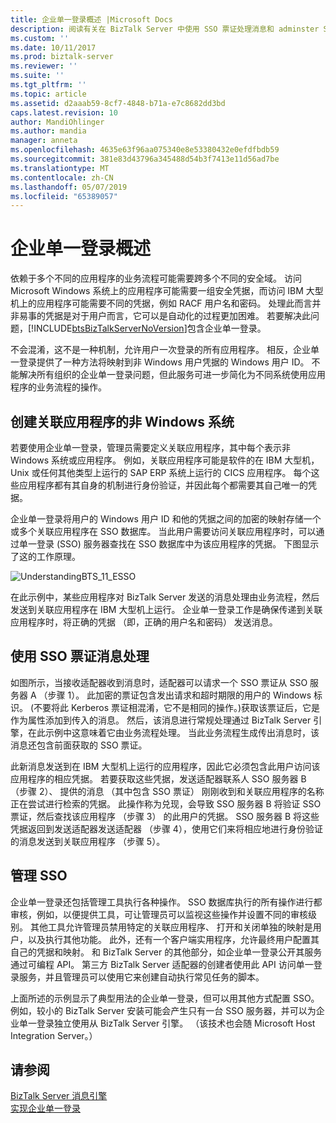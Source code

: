 ```yaml
---
title: 企业单一登录概述 |Microsoft Docs
description: 阅读有关在 BizTalk Server 中使用 SSO 票证处理消息和 adminster SSO 的 affilicate 应用程序
ms.custom: ''
ms.date: 10/11/2017
ms.prod: biztalk-server
ms.reviewer: ''
ms.suite: ''
ms.tgt_pltfrm: ''
ms.topic: article
ms.assetid: d2aaab59-8cf7-4848-b71a-e7c8682dd3bd
caps.latest.revision: 10
author: MandiOhlinger
ms.author: mandia
manager: anneta
ms.openlocfilehash: 4635e63f96aa075340e8e53380432e0efdfbdb59
ms.sourcegitcommit: 381e83d43796a345488d54b3f7413e11d56ad7be
ms.translationtype: MT
ms.contentlocale: zh-CN
ms.lasthandoff: 05/07/2019
ms.locfileid: "65389057"
---
```

# <a name="enterprise-single-sign-on-overview"></a>企业单一登录概述
依赖于多个不同的应用程序的业务流程可能需要跨多个不同的安全域。 访问 Microsoft Windows 系统上的应用程序可能需要一组安全凭据，而访问 IBM 大型机上的应用程序可能需要不同的凭据，例如 RACF 用户名和密码。 处理此而言并非易事的凭据是对于用户而言，它可以是自动化的过程更加困难。 若要解决此问题，[!INCLUDE[btsBizTalkServerNoVersion](../includes/btsbiztalkservernoversion-md.md)]包含企业单一登录。  
  
 不会混淆，这不是一种机制，允许用户一次登录的所有应用程序。 相反，企业单一登录提供了一种方法将映射到非 Windows 用户凭据的 Windows 用户 ID。 不能解决所有组织的企业单一登录问题，但此服务可进一步简化为不同系统使用应用程序的业务流程的操作。  
  
## <a name="create-affiliate-application-for-non-windows-systems"></a>创建关联应用程序的非 Windows 系统  
 若要使用企业单一登录，管理员需要定义关联应用程序，其中每个表示非 Windows 系统或应用程序。 例如，关联应用程序可能是软件的在 IBM 大型机，Unix 或任何其他类型上运行的 SAP ERP 系统上运行的 CICS 应用程序。 每个这些应用程序都有其自身的机制进行身份验证，并因此每个都需要其自己唯一的凭据。  
  
 企业单一登录将用户的 Windows 用户 ID 和他的凭据之间的加密的映射存储一个或多个关联应用程序在 SSO 数据库。 当此用户需要访问关联应用程序时，可以通过单一登录 (SSO) 服务器查找在 SSO 数据库中为该应用程序的凭据。 下图显示了这的工作原理。  
  
 ![](../core/media/understandingbts-11-esso.gif "UnderstandingBTS_11_ESSO")  
  
 在此示例中，某些应用程序对 BizTalk Server 发送的消息处理由业务流程，然后发送到关联应用程序在 IBM 大型机上运行。 企业单一登录工作是确保传递到关联应用程序时，将正确的凭据 （即，正确的用户名和密码） 发送消息。  
  
## <a name="message-processing-with-an-sso-ticket"></a>使用 SSO 票证消息处理  
 如图所示，当接收适配器收到消息时，适配器可以请求一个 SSO 票证从 SSO 服务器 A （步骤 1）。 此加密的票证包含发出请求和超时期限的用户的 Windows 标识。 (不要将此 Kerberos 票证相混淆，它不是相同的操作。)获取该票证后，它是作为属性添加到传入的消息。 然后，该消息进行常规处理通过 BizTalk Server 引擎，在此示例中这意味着它由业务流程处理。 当此业务流程生成传出消息时，该消息还包含前面获取的 SSO 票证。  
  
 此新消息发送到在 IBM 大型机上运行的应用程序，因此它必须包含此用户访问该应用程序的相应凭据。 若要获取这些凭据，发送适配器联系人 SSO 服务器 B （步骤 2）、 提供的消息 （其中包含 SSO 票证） 刚刚收到和关联应用程序的名称正在尝试进行检索的凭据。 此操作称为兑现，会导致 SSO 服务器 B 将验证 SSO 票证，然后查找该应用程序 （步骤 3） 的此用户的凭据。 SSO 服务器 B 将这些凭据返回到发送适配器发送适配器 （步骤 4），使用它们来将相应地进行身份验证的消息发送到关联应用程序 （步骤 5）。  
  
## <a name="administering-sso"></a>管理 SSO  
 企业单一登录还包括管理工具执行各种操作。 SSO 数据库执行的所有操作进行都审核，例如，以便提供工具，可让管理员可以监视这些操作并设置不同的审核级别。 其他工具允许管理员禁用特定的关联应用程序、 打开和关闭单独的映射是用户，以及执行其他功能。 此外，还有一个客户端实用程序，允许最终用户配置其自己的凭据和映射。 和 BizTalk Server 的其他部分，如企业单一登录公开其服务通过可编程 API。 第三方 BizTalk Server 适配器的创建者使用此 API 访问单一登录服务，并且管理员可以使用它来创建自动执行常见任务的脚本。  
  
 上面所述的示例显示了典型用法的企业单一登录，但可以用其他方式配置 SSO。 例如，较小的 BizTalk Server 安装可能会产生只有一台 SSO 服务器，并可以为企业单一登录独立使用从 BizTalk Server 引擎。 （该技术也会随 Microsoft Host Integration Server。）  
  
## <a name="see-also"></a>请参阅  
 [BizTalk Server 消息引擎](../core/the-biztalk-server-messaging-engine.md)   
 [实现企业单一登录](../core/implementing-enterprise-single-sign-on.md)
